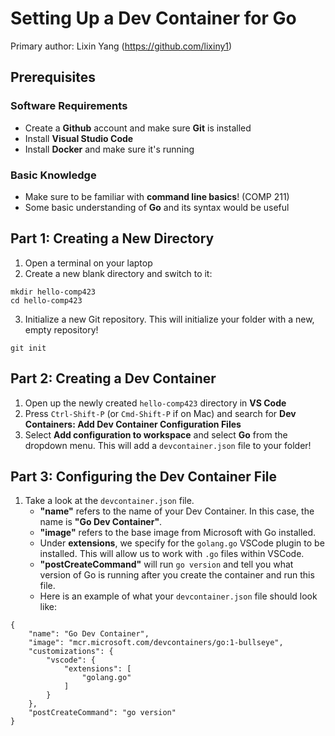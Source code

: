# Setting Up a Dev Container for Go
Primary author: Lixin Yang (https://github.com/lixiny1)

## Prerequisites 
### Software Requirements
* Create a **Github** account and make sure **Git** is installed
* Install **Visual Studio Code**
* Install **Docker** and make sure it's running
### Basic Knowledge
* Make sure to be familiar with **command line basics**! (COMP 211)
* Some basic understanding of **Go** and its syntax would be useful


## Part 1: Creating a New Directory
1. Open a terminal on your laptop
2. Create a new blank directory and switch to it:
```
mkdir hello-comp423
cd hello-comp423
```
3. Initialize a new Git repository. This will initialize your folder with a new, empty repository!
```
git init
```

## Part 2: Creating a Dev Container
1. Open up the newly created `hello-comp423` directory in **VS Code**
2. Press `Ctrl-Shift-P` (or `Cmd-Shift-P` if on Mac) and search for **Dev Containers: Add Dev Container Configuration Files**
3. Select **Add configuration to workspace** and select **Go** from the dropdown menu. This will add a `devcontainer.json` file to your folder!

## Part 3: Configuring the Dev Container File
1. Take a look at the `devcontainer.json` file.
    * **"name"** refers to the name of your Dev Container. In this case, the name is **"Go Dev Container"**.
    * **"image"** refers to the base image from Microsoft with Go installed.
    * Under **extensions**, we specify for the `golang.go` VSCode plugin to be installed. This will allow us to work with `.go` files within VSCode.
    * **"postCreateCommand"** will run `go version` and tell you what version of Go is running after you create the container and run this file.
    * Here is an example of what your `devcontainer.json` file should look like:
```
{
    "name": "Go Dev Container",
    "image": "mcr.microsoft.com/devcontainers/go:1-bullseye",
    "customizations": {
        "vscode": {
            "extensions": [
                "golang.go"
            ]
        }
    },
    "postCreateCommand": "go version"
}
```






